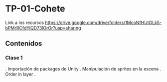 # TP-01-Cohete
 Link a los recursos
 https://drive.google.com/drive/folders/1McoNfHUtGLk5-bPMrRCfdYiQD73lOrOr?usp=sharing

## Contenidos
### Clase 1
. Importación de packages de Unity
. Manipulación de sprites en la escena
. Order in layer
. 
